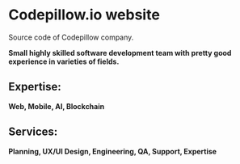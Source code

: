 # Codepillow.io website

Source code of Codepillow company.

**Small highly skilled software development team with pretty good experience in varieties of fields.**

## Expertise:

**Web, Mobile, AI, Blockchain**

## Services:

**Planning, UX/UI Design, Engineering, QA, Support, Expertise**
